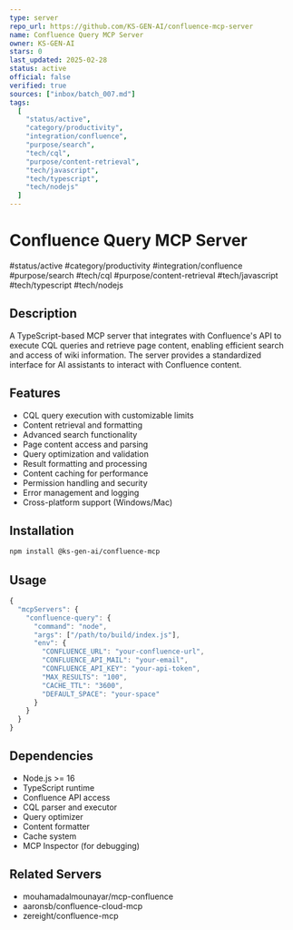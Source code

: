 ```yaml
---
type: server
repo_url: https://github.com/KS-GEN-AI/confluence-mcp-server
name: Confluence Query MCP Server
owner: KS-GEN-AI
stars: 0
last_updated: 2025-02-28
status: active
official: false
verified: true
sources: ["inbox/batch_007.md"]
tags:
  [
    "status/active",
    "category/productivity",
    "integration/confluence",
    "purpose/search",
    "tech/cql",
    "purpose/content-retrieval",
    "tech/javascript",
    "tech/typescript",
    "tech/nodejs"
  ]
---
```


# Confluence Query MCP Server

#status/active #category/productivity #integration/confluence #purpose/search #tech/cql #purpose/content-retrieval #tech/javascript #tech/typescript #tech/nodejs

## Description

A TypeScript-based MCP server that integrates with Confluence's API to execute CQL queries and retrieve page content, enabling efficient search and access of wiki information. The server provides a standardized interface for AI assistants to interact with Confluence content.

## Features

- CQL query execution with customizable limits
- Content retrieval and formatting
- Advanced search functionality
- Page content access and parsing
- Query optimization and validation
- Result formatting and processing
- Content caching for performance
- Permission handling and security
- Error management and logging
- Cross-platform support (Windows/Mac)

## Installation

```bash
npm install @ks-gen-ai/confluence-mcp
```

## Usage

```javascript
{
  "mcpServers": {
    "confluence-query": {
      "command": "node",
      "args": ["/path/to/build/index.js"],
      "env": {
        "CONFLUENCE_URL": "your-confluence-url",
        "CONFLUENCE_API_MAIL": "your-email",
        "CONFLUENCE_API_KEY": "your-api-token",
        "MAX_RESULTS": "100",
        "CACHE_TTL": "3600",
        "DEFAULT_SPACE": "your-space"
      }
    }
  }
}
```

## Dependencies

- Node.js >= 16
- TypeScript runtime
- Confluence API access
- CQL parser and executor
- Query optimizer
- Content formatter
- Cache system
- MCP Inspector (for debugging)

## Related Servers

- mouhamadalmounayar/mcp-confluence
- aaronsb/confluence-cloud-mcp
- zereight/confluence-mcp